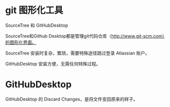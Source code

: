 
# git 图形化工具

SourceTree 和 GitHubDesktop 

SourceTree和Github Desktop都是管理git代码仓库（http://www.git-scm.com）的图形化界面。

SourceTree 安装时复杂，繁琐，需要特殊途径跳过登录 Atlassian 账户。

GitHubDesktop 安装方便，无需任何特殊过程。


# GitHubDesktop


GitHubDesktop 的 Discard Changes，是将文件变回原来的样子。






